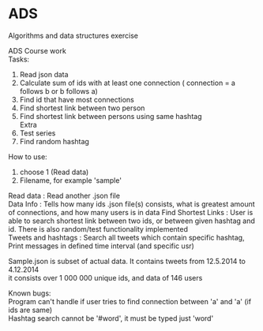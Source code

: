 # ADS  
Algorithms and data structures exercise  

ADS Course work   
Tasks:  
1. Read json data  
2. Calculate sum of ids with at least one connection ( connection = a follows b or b follows a)  
3. Find id that have most connections  
4. Find shortest link between two person  
5. Find shortest link between persons using same hashtag  
Extra  
6. Test series  
7. Find random hashtag  
  
How to use:   
1. choose 1 (Read data)  
2. Filename, for example 'sample'  
  
Read data : Read another .json file  
Data Info : Tells how many ids .json file(s) consists, what is greatest amount of connections, and how many users is in data 
Find Shortest Links : User is able to search shortest link between two ids, or between given hashtag and id. There is also random/test functionality implemented  
Tweets and hashtags : Search all tweets which contain specific hashtag, Print messages in defined time interval (and specific usr)  
  
Sample.json is subset of actual data. It contains tweets from 12.5.2014 to 4.12.2014  
it consists over 1 000 000 unique ids, and data of 146 users  

Known bugs:  
Program can't handle if user tries to find connection between 'a' and 'a' (if ids are same)  
Hashtag search cannot be '#word', it must be typed just 'word'  
  
